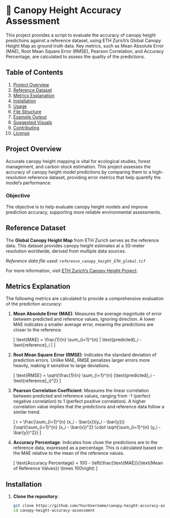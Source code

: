 # 🌳 Canopy Height Accuracy Assessment


This project provides a script to evaluate the accuracy of canopy height predictions against a reference dataset, using ETH Zurich’s Global Canopy Height Map as ground truth data. Key metrics, such as Mean Absolute Error (MAE), Root Mean Square Error (RMSE), Pearson Correlation, and Accuracy Percentage, are calculated to assess the quality of the predictions.

## Table of Contents
1. [Project Overview](#project-overview)
2. [Reference Dataset](#reference-dataset)
3. [Metrics Explanation](#metrics-explanation)
4. [Installation](#installation)
5. [Usage](#usage)
6. [File Structure](#file-structure)
7. [Example Output](#example-output)
8. [Suggested Visuals](#suggested-visuals)
9. [Contributing](#contributing)
10. [License](#license)

## Project Overview

Accurate canopy height mapping is vital for ecological studies, forest management, and carbon stock estimation. This project assesses the accuracy of canopy height model predictions by comparing them to a high-resolution reference dataset, providing error metrics that help quantify the model’s performance.

### Objective

The objective is to help evaluate canopy height models and improve prediction accuracy, supporting more reliable environmental assessments.

## Reference Dataset

The **Global Canopy Height Map** from ETH Zurich serves as the reference data. This dataset provides canopy height estimates at a 30-meter resolution worldwide, derived from multiple data sources. 

*Reference data file used: `reference_canopy_height_ETH_global.tif`*

For more information, visit [ETH Zurich’s Canopy Height Project](https://ethz.ch).

## Metrics Explanation

The following metrics are calculated to provide a comprehensive evaluation of the prediction accuracy:

1. **Mean Absolute Error (MAE)**: Measures the average magnitude of error between predicted and reference values, ignoring direction. A lower MAE indicates a smaller average error, meaning the predictions are closer to the reference.

   \[
   \text{MAE} = \frac{1}{n} \sum_{i=1}^{n} | \text{predicted}_i - \text{reference}_i |
   \]

2. **Root Mean Square Error (RMSE)**: Indicates the standard deviation of prediction errors. Unlike MAE, RMSE penalizes larger errors more heavily, making it sensitive to large deviations.

   \[
   \text{RMSE} = \sqrt{\frac{1}{n} \sum_{i=1}^{n} (\text{predicted}_i - \text{reference}_i)^2}
   \]

3. **Pearson Correlation Coefficient**: Measures the linear correlation between predicted and reference values, ranging from -1 (perfect negative correlation) to 1 (perfect positive correlation). A higher correlation value implies that the predictions and reference data follow a similar trend.

   \[
   r = \frac{\sum_{i=1}^{n} (x_i - \bar{x})(y_i - \bar{y})}{\sqrt{\sum_{i=1}^{n} (x_i - \bar{x})^2} \cdot \sqrt{\sum_{i=1}^{n} (y_i - \bar{y})^2}}
   \]

4. **Accuracy Percentage**: Indicates how close the predictions are to the reference data, expressed as a percentage. This is calculated based on the MAE relative to the mean of the reference values.

   \[
   \text{Accuracy Percentage} = 100 - \left(\frac{\text{MAE}}{\text{Mean of Reference Values}} \times 100\right)
   \]

## Installation

1. **Clone the repository**:
   ```bash
   git clone https://github.com/YourUsername/canopy-height-accuracy-assessment.git
   cd canopy-height-accuracy-assessment
